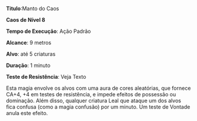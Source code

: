 **Titulo**:Manto do Caos

**Caos de Nível 8**

**Tempo de Execução**: Ação Padrão

**Alcance**: 9 metros

**Alvo**: até 5 criaturas

**Duração**: 1 minuto

**Teste de Resistência**: Veja Texto

Esta magia envolve os alvos com uma aura de cores aleatórias, que fornece CA+4, +4 em testes de resistência, e impede efeitos de possessão ou dominação.
Além disso, qualquer criatura Leal que ataque um dos alvos fica confusa (como a magia confusão) por um minuto. Um teste de Vontade anula este efeito.
